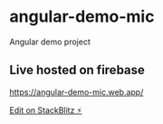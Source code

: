 # angular-demo-mic  
Angular demo project
## Live hosted on firebase  
https://angular-demo-mic.web.app/

[Edit on StackBlitz ⚡️](https://stackblitz.com/edit/angular-demomic)

